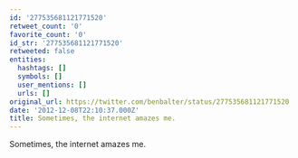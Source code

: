 ```yaml
---
id: '277535681121771520'
retweet_count: '0'
favorite_count: '0'
id_str: '277535681121771520'
retweeted: false
entities:
  hashtags: []
  symbols: []
  user_mentions: []
  urls: []
original_url: https://twitter.com/benbalter/status/277535681121771520
date: '2012-12-08T22:10:37.000Z'
title: Sometimes, the internet amazes me.
---
```


Sometimes, the internet amazes me.